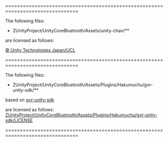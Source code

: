 ===============================================================================

The following files:
- ZUnityProject/UnityCoreBluetooth/Assets/unity-chan/**

are licensed as follows:

[© Unity Technologies Japan/UCL](http://unity-chan.com/contents/license_jp/)

===============================================================================

The following files:
- ZUnityProject/UnityCoreBluetooth/Assets/Plugins/Hakumuchu/gvr-unity-sdk/**

based on [gvr-unity-sdk](https://github.com/googlevr/gvr-unity-sdk)

are licensed as follows:
[ZUnityProject/UnityCoreBluetooth/Assets/Plugins/Hakumuchu/gvr-unity-sdk/LICENSE](ZUnityProject/UnityCoreBluetooth/Assets/Plugins/Hakumuchu/gvr-unity-sdk/LICENSE)

===============================================================================
